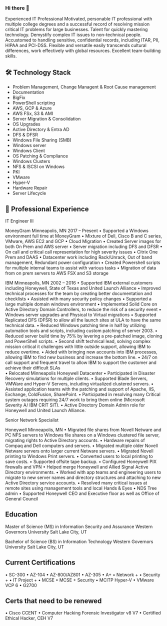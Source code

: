 ### Hi there 👋
Experienced IT Professional
Motivated, personable IT professional with multiple college degrees and a successful record of resolving mission critical IT problems for large businesses. Talent for quickly mastering technology. Demystify complex IT issues to non-technical people. Accustomed to handling sensitive, confidential records, including ITAR, PII, HIPAA and PCI-DSS. Flexible and versatile easily transcends cultural differences, work effectively with global resources. Excellent team-building skills.

## 🛠 Technology Stack

* Problem Management, Change Managent & Root Cause management
* Documentation
* BigFix
* PowerShell scripting
* AWS, GCP & Azure
* AWS FSx, S3 & AMI
* Server Migration & Consolidation
* OS Upgrades
* Active Directory & Entra AD
* DFS & DFSR
* Windows File Sharing (SMB)
* Windows server
* Windows Client
* OS Patching & Compliance
* Windows Clusters
* NFS & ISCSI on Windows
* PKI
* VMware
* Hyper-V
* Hardware Repair
* Server Lifecycle

## 🔭 Professional Experience

IT Engineer III

MoneyGram Minneapolis, MN
2017 – Present
•	Supported a Windows environment full time at MoneyGram
•	Mixture of Dell, Cisco B and C series, VMware, AWS EC2 and GCP
•	Cloud Migration
•	Created Server images for both On Prem and AWS server
•	Server migration including DFS and DFSR
•	On call and critical call representation for high severity issues
•	Citrix One Prem and DAAS
•	Datacenter work including Rack/Unrack, Out of band management, Redundant power configuration
•	Created Powershell scripts for multiple internal teams to assist with various tasks
•	Migration of data from on prem servers to AWS FSX and S3 storage

IBM Minneapolis, MN
2002 – 2016
•	Supported IBM external customers including Honeywell, State of Texas and United Launch Alliance
•	Improved technical processes for the team by creating better documentation and checklists
•	Assisted with many security policy changes
•	Supported a large multiple domain windows environment
•	Implemented Solid Core on Active Directory Domain Controllers, to reduce the risk of a security event
•	Windows server upgrades and Physical to Virtual migrations 
•	Supported Replicated DFS (DFSR) to allow all the launch sites at ULA to have the same technical data.
•	Reduced Windows patching time in half by utilizing automation tools and scripts, including custom patching of server 2003.
•	Reduced server build time by 75% by levering a pre-patched image, cloning and PowerShell scripts.
•	Second shift technical lead, solving complex mission critical it challenges with little outside support, allowing IBM to reduce overtime.
•	Aided with bringing new accounts into IBM processes, allowing IBM to find new business and increase the bottom line.
•	24/7 on call support and frequent travel to allow IBM to support the customer and achieve their difficult SLAs  
•	Relocated Minneapolis Honeywell Datacenter
•	Participated in Disaster Recovery simulations for multiple clients.
•	Supported Blade Servers, VMWare and Hyper-V Servers, including virtualized clustered servers.
•	Assisted application teams with the patching and support of Apache, IIS, Exchange, ColdFusion, SharePoint.
•	Participated in resolving many Critical system outages requiring 24/7 work to bring them online (Microsoft Severity A/ IBM CRIT SIT).
•	Active Directory Domain Admin role for Honeywell and United Launch Alliance.

Senior Network Specialist

Honeywell Minneapolis, MN
•	Migrated file shares from Novell Netware and PC NFS servers to Windows file shares on a Windows clustered file server, migrating rights to Active Directory accounts.
•	Hardware repairs of Compaq and Dell computers and servers.
•	Migrated multiple older Novell Netware servers onto larger current Netware servers. 
•	Migrated Novell printing to Windows Print servers.
•	Converted users to local printing to save costs.
•	Supported offsite tape backup.
•	Configured Honeywell PIX firewalls and VPN
•	Helped merge Honeywell and Allied Signal Active Directory environments.
•	Worked with app teams and engineering users to migrate to new server names and directory structures and attaching to new Active Directory service accounts.
•	Resolved many critical issues at remote sites using management tools and local Hands & Eyes
•	NDS Tree admin
•	Supported Honeywell CEO and Executive floor as well as Office of General Council

## Education

Master of Science (MS) in Information Security and Assurance
Western Governors University Salt Lake City, UT

Bachelor of Science (BS) in Information Technology
Western Governors University Salt Lake City, UT

## Current Certifications
•	SC-300
•	AZ-104
•	AZ-800/AZ801
• AZ-305
•	A+
•	Network +
•	Security +
•	IT Project +
•	MCSE
•	MCSE + Security
•	MCITP Hyper-V
•	VMware VCP 6
•	G2700

## Certs that need to be renewed
•	Cisco CCENT
•	Computer Hacking Forensic Investigator v8 V7
•	Certified Ethical Hacker, CEH V7
